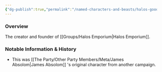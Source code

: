 ```yaml
---
{"dg-publish":true,"permalink":"/named-characters-and-beasts/halos-goodbarrel/","tags":["NPC"],"noteIcon":""}
---
```



### Overview
The creator and founder of [[Groups/Halos Emporium\|Halos Emporium]].

### Notable Information & History 
- This was [[The Party/Other Party Members/Meta/James Absolom\|James Absolom]] 's original character from another campaign. 